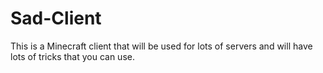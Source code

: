 # Sad-Client
This is a Minecraft client that will be used for lots of servers and will have lots of tricks that you can use.
